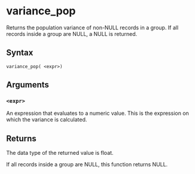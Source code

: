 # variance_pop

Returns the population variance of non-NULL records in a group. If all records inside a group are NULL, a NULL is returned.

## Syntax

```scopeql
variance_pop( <expr>)
```

## Arguments

### `<expr>`

An expression that evaluates to a numeric value. This is the expression on which the variance is calculated.

## Returns

The data type of the returned value is float.

If all records inside a group are NULL, this function returns NULL.
